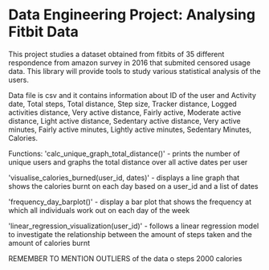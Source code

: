# Data Engineering Project: Analysing Fitbit Data

This project studies a dataset obtained from fitbits of 35 different respondence from amazon survey in 2016 that submited censored usage data. This library will provide tools to study various statistical analysis of the users.

Data file is csv and it contains information about ID of the user and Activity date, Total steps, Total distance, Step size, Tracker distance, Logged activities distance, Very active distance, Fairly active, Moderate active distance, Light active distance, Sedentary active distance, Very active minutes, Fairly active minutes, Lightly active minutes, Sedentary Minutes, Calories. 

Functions: 
'calc_unique_graph_total_distance()' - prints the number of unique users and graphs the total distance over all active dates per user

'visualise_calories_burned(user_id, dates)' - displays a line graph that shows the calories burnt on each day based on a user_id and a list of dates

'frequency_day_barplot()' - display a bar plot that shows the frequency at which all individuals work out on each day of the week

'linear_regression_visualization(user_id)' - follows a linear regression model to investigate the relationship between the amount of steps taken and the amount of calories burnt


REMEMBER TO MENTION OUTLIERS of the data o steps 2000 calories